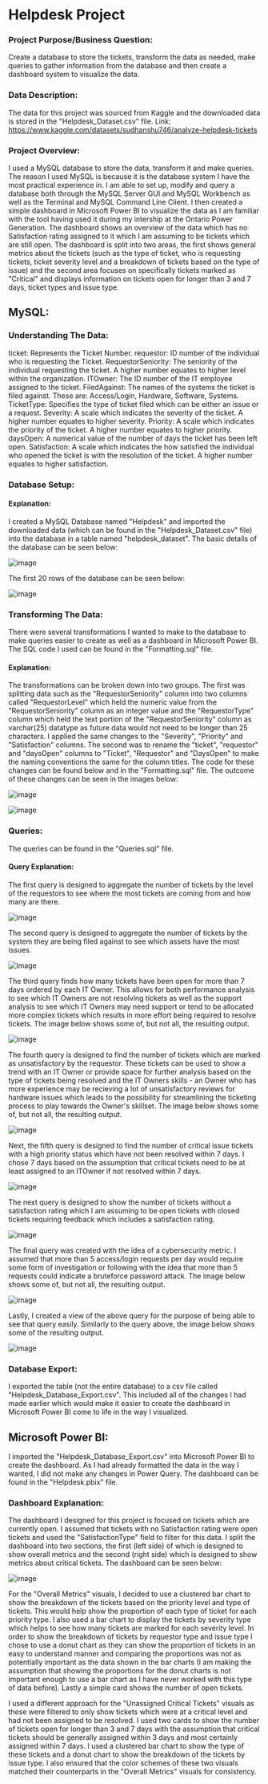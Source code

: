 # Helpdesk Project

### Project Purpose/Business Question:
Create a database to store the tickets, transform the data as needed, make queries to gather information from the database and then create a dashboard system to visualize the data.

### Data Description:
The data for this project was sourced from Kaggle and the downloaded data is stored in the "Helpdesk_Dataset.csv" file.
Link: https://www.kaggle.com/datasets/sudhanshu746/analyze-helpdesk-tickets

### Project Overview:
I used a MySQL database to store the data, transform it and make queries. The reason I used MySQL is because it is the database system I have the most practical experience in. I am able to set up, modify and query a database both through the MySQL Server GUI and MySQL Workbench as well as the Terminal and MySQL Command Line Client.
I then created a simple dashboard in Microsoft Power BI to visualize the data as I am familiar with the tool having used it during my intership at the Ontario Power Generation. The dashboard shows an overview of the data which has no Satisfaction rating assigned to it which I am assuming to be tickets which are still open. The dashboard is split into two areas, the first shows general metrics about the tickets (such as the type of ticket, who is requesting tickets, ticket severity level and a breakdown of tickets based on the type of issue) and the second area focuses on specifically tickets marked as "Critical" and displays information on tickets open for longer than 3 and 7 days, ticket types and issue type.


## MySQL:

### Understanding The Data:
ticket: Represents the Ticket Number.
requestor: ID number of the individual who is requesting the Ticket.
RequestorSeniority: The seniority of the individual requesting the ticket. A higher number equates to higher level within the organization.
ITOwner: The ID number of the IT employee assigned to the ticket.
FiledAgainst: The names of the systems the ticket is filed against. These are: Access/Login, Hardware, Software, Systems.
TicketType: Specifies the type of ticket filed which can be either an issue or a request.
Severity: A scale which indicates the severity of the ticket. A higher number equates to higher severity.
Priority: A scale which indicates the priority of the ticket. A higher number equates to higher priority.
daysOpen: A numerical value of the number of days the ticket has been left open.
Satisfaction: A scale which indicates the how satisfied the individual who opened the ticket is with the resolution of the ticket. A higher number equates to higher satisfaction.

### Database Setup:
#### Explanation:
I created a MySQL Database named "Helpdesk" and imported the downloaded data (which can be found in the "Helpdesk_Dataset.csv" file) into the database in a table named "helpdesk_dataset".
The basic details of the database can be seen below:

![image](https://github.com/Yagnesh-Rajani/Helpdesk_Portfolio_Project/assets/129909709/ce0d0732-c59b-45b0-83b2-2de699f04da5)

The first 20 rows of the database can be seen below:

![image](https://github.com/Yagnesh-Rajani/Helpdesk_Portfolio_Project/assets/129909709/2c9be20a-7cbf-4580-9a18-e34751a0fb35)


### Transforming The Data:
There were several transformations I wanted to make to the database to make queries easier to create as well as a dashboard in Microsoft Power BI. The SQL code I used can be found in the "Formatting.sql" file.
#### Explanation:
The transformations can be broken down into two groups. The first was splitting data such as the "RequestorSeniority" column into two columns called "RequestorLevel" which held the numeric value from the "RequestorSeniority" column as an integer value and the "RequestorType" column which held the text portion of the "RequestorSeniority" column as varchar(25) datatype as future data would not need to be longer than 25 characters. I applied the same changes to the "Severity", "Priority" and "Satisfaction" columns.
The second was to rename the "ticket", "requestor" and "daysOpen" columns to "Ticket", "Requestor" and "DaysOpen" to make the naming conventions the same for the column titles. The code for these changes can be found below and in the "Formatting.sql" file. The outcome of these changes can be seen in the images below:

![image](https://github.com/Yagnesh-Rajani/Helpdesk_Portfolio_Project/assets/129909709/15117b93-ba22-4ccd-96ba-2e87a26492fe)

![image](https://github.com/Yagnesh-Rajani/Helpdesk_Portfolio_Project/assets/129909709/24efe494-e243-4b42-bc3c-e0b25efefbe1)


### Queries:
The queries can be found in the "Queries.sql" file.

#### Query Explanation:
The first query is designed to aggregate the number of tickets by the level of the requestors to see where the most tickets are coming from and how many are there.

![image](https://github.com/Yagnesh-Rajani/Helpdesk_Portfolio_Project/assets/129909709/2b1fe507-a67e-4cb1-a930-50542b1ef58e)

The second query is designed to aggregate the number of tickets by the system they are being filed against to see which assets have the most issues.

![image](https://github.com/Yagnesh-Rajani/Helpdesk_Portfolio_Project/assets/129909709/a6ec1aaa-7584-4c36-894a-4b4e383720dd)

The third query finds how many tickets have been open for more than 7 days ordered by each IT Owner. This allows for both performance analysis to see which IT Owners are not resolving tickets as well as the support analysis to see which IT Owners may need support or tend to be allocated more complex tickets which results in more effort being required to resolve tickets. The image below shows some of, but not all, the resulting output.

![image](https://github.com/Yagnesh-Rajani/Helpdesk_Portfolio_Project/assets/129909709/5670a3ef-45f5-4954-87e9-d1512a57f19d)

The fourth query is designed to find the number of tickets which are marked as unsatisfactory by the requestor. These tickets can be used to show a trend with an IT Owner or provide space for further analysis based on the type of tickets being resolved and the IT Owners skills - an Owner who has more experience may be recieving a lot of unsatisfactory reviews for hardware issues which leads to the possibility for streamlining the ticketing process to play towards the Owner's skillset. The image below shows some of, but not all, the resulting output.

![image](https://github.com/Yagnesh-Rajani/Helpdesk_Portfolio_Project/assets/129909709/e38d8a24-7817-46b7-abc8-bb2bde671b00)

Next, the fifth query is designed to find the number of critical issue tickets with a high priority status which have not been resolved within 7 days. I chose 7 days based on the assumption that critical tickets need to be at least assigned to an ITOwner if not resolved within 7 days.

![image](https://github.com/Yagnesh-Rajani/Helpdesk_Portfolio_Project/assets/129909709/2cdc7187-888e-4325-b198-6864780c987b)

The next query is designed to show the number of tickets without a satisfaction rating which I am assuming to be open tickets with closed tickets requiring feedback which includes a satisfaction rating.

![image](https://github.com/Yagnesh-Rajani/Helpdesk_Portfolio_Project/assets/129909709/a0eb4213-e56e-4eaf-b300-36d7b1519f41)

The final query was created with the idea of a cybersecurity metric. I assumed that more than 5 access/login requests per day would require some form of investigation or following with the idea that more than 5 requests could indicate a bruteforce password attack. The image below shows some of, but not all, the resulting output.

![image](https://github.com/Yagnesh-Rajani/Helpdesk_Portfolio_Project/assets/129909709/37ee9c35-ea40-45ba-a38b-ae6a50d55989)

Lastly, I created a view of the above query for the purpose of being able to see that query easily. Similarly to the query above, the image below shows some of the resulting output.

![image](https://github.com/Yagnesh-Rajani/Helpdesk_Portfolio_Project/assets/129909709/a7446ba3-acbf-49e2-b303-3ed052d922d2)

### Database Export:
I exported the table (not the entire database) to a csv file called "Helpdesk_Database_Export.csv". This included all of the changes I had made earlier which would make it easier to create the dashboard in Microsoft Power BI come to life in the way I visualized.


## Microsoft Power BI:
I imported the "Helpdesk_Database_Export.csv" into Microsoft Power BI to create the dashboard. As I had already formatted the data in the way I wanted, I did not make any changes in Power Query. The dashboard can be found in the "Helpdesk.pbix" file.

### Dashboard Explanation:
The dashboard I designed for this project is focused on tickets which are currently open. I assumed that tickets with no Satisfaction rating were open tickets and used the "SatisfactionType" field to filter for this data. I split the dashboard into two sections, the first (left side) of which is designed to show overall metrics and the second (right side) which is designed to show metrics about critical tickets. The dashboard can be seen below:

![image](https://github.com/Yagnesh-Rajani/Helpdesk_Portfolio_Project/assets/129909709/e44c9d62-942c-495a-ac3d-56f3a0aea06a)


For the "Overall Metrics" visuals, I decided to use a clustered bar chart to show the breakdown of the tickets based on the priority level and type of tickets. This would help show the proportion of each type of ticket for each priority type. I also used a bar chart to display the tickets by severity type which helps to see how many tickets are marked for each severity level. In order to show the breakdown of tickets by requestor type and issue type I chose to use a donut chart as they can show the proportion of tickets in an easy to understand manner and comparing the proportions was not as potentially important as the data shown in the bar charts (I am making the assumption that showing the proportions for the donut charts is not important enough to use a bar chart as I have never worked with this type of data before). Lastly a simple card shows the number of open tickets.

I used a different approach for the "Unassigned Critical Tickets" visuals as these were filtered to only show tickets which were at a critical level and had not been assigned to be resolved. I used two cards to show the number of tickets open for longer than 3 and 7 days with the assumption that critical tickets should be generally assigned within 3 days and most certainly assigned within 7 days. I used a clustered bar chart to show the type of these tickets and a donut chart to show the breakdown of the tickets by issue type. I also ensured that the color schemes of these two visuals matched their counterparts in the "Overall Metrics" visuals for consistency.

